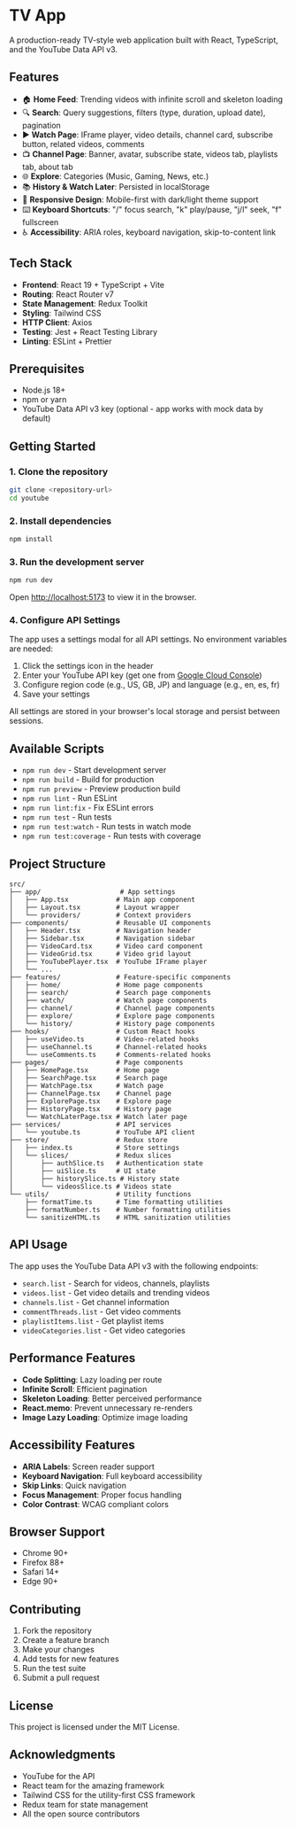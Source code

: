 # TV App

A production-ready TV-style web application built with React, TypeScript, and the YouTube Data API v3.

## Features

- 🏠 **Home Feed**: Trending videos with infinite scroll and skeleton loading
- 🔍 **Search**: Query suggestions, filters (type, duration, upload date), pagination
- ▶️ **Watch Page**: IFrame player, video details, channel card, subscribe button, related videos, comments
- 📺 **Channel Page**: Banner, avatar, subscribe state, videos tab, playlists tab, about tab
- 🌐 **Explore**: Categories (Music, Gaming, News, etc.)
- 📚 **History & Watch Later**: Persisted in localStorage
- 🎨 **Responsive Design**: Mobile-first with dark/light theme support
- ⌨️ **Keyboard Shortcuts**: "/" focus search, "k" play/pause, "j/l" seek, "f" fullscreen
- ♿ **Accessibility**: ARIA roles, keyboard navigation, skip-to-content link

## Tech Stack

- **Frontend**: React 19 + TypeScript + Vite
- **Routing**: React Router v7
- **State Management**: Redux Toolkit
- **Styling**: Tailwind CSS
- **HTTP Client**: Axios
- **Testing**: Jest + React Testing Library
- **Linting**: ESLint + Prettier

## Prerequisites

- Node.js 18+ 
- npm or yarn
- YouTube Data API v3 key (optional - app works with mock data by default)

## Getting Started

### 1. Clone the repository

```bash
git clone <repository-url>
cd youtube
```

### 2. Install dependencies

```bash
npm install
```

### 3. Run the development server

```bash
npm run dev
```

Open [http://localhost:5173](http://localhost:5173) to view it in the browser.

### 4. Configure API Settings

The app uses a settings modal for all API settings. No environment variables are needed:

1. Click the settings icon in the header
2. Enter your YouTube API key (get one from [Google Cloud Console](https://console.cloud.google.com/))
3. Configure region code (e.g., US, GB, JP) and language (e.g., en, es, fr)
4. Save your settings

All settings are stored in your browser's local storage and persist between sessions.

## Available Scripts

- `npm run dev` - Start development server
- `npm run build` - Build for production
- `npm run preview` - Preview production build
- `npm run lint` - Run ESLint
- `npm run lint:fix` - Fix ESLint errors
- `npm run test` - Run tests
- `npm run test:watch` - Run tests in watch mode
- `npm run test:coverage` - Run tests with coverage

## Project Structure

```
src/
├── app/                    # App settings
│   ├── App.tsx            # Main app component
│   ├── Layout.tsx         # Layout wrapper
│   └── providers/         # Context providers
├── components/            # Reusable UI components
│   ├── Header.tsx         # Navigation header
│   ├── Sidebar.tsx        # Navigation sidebar
│   ├── VideoCard.tsx      # Video card component
│   ├── VideoGrid.tsx      # Video grid layout
│   ├── YouTubePlayer.tsx  # YouTube IFrame player
│   └── ...
├── features/              # Feature-specific components
│   ├── home/              # Home page components
│   ├── search/            # Search page components
│   ├── watch/             # Watch page components
│   ├── channel/           # Channel page components
│   ├── explore/           # Explore page components
│   └── history/           # History page components
├── hooks/                 # Custom React hooks
│   ├── useVideo.ts        # Video-related hooks
│   ├── useChannel.ts      # Channel-related hooks
│   └── useComments.ts     # Comments-related hooks
├── pages/                 # Page components
│   ├── HomePage.tsx       # Home page
│   ├── SearchPage.tsx     # Search page
│   ├── WatchPage.tsx      # Watch page
│   ├── ChannelPage.tsx    # Channel page
│   ├── ExplorePage.tsx    # Explore page
│   ├── HistoryPage.tsx    # History page
│   └── WatchLaterPage.tsx # Watch later page
├── services/              # API services
│   └── youtube.ts         # YouTube API client
├── store/                 # Redux store
│   ├── index.ts           # Store settings
│   └── slices/            # Redux slices
│       ├── authSlice.ts   # Authentication state
│       ├── uiSlice.ts     # UI state
│       ├── historySlice.ts # History state
│       └── videosSlice.ts # Videos state
└── utils/                 # Utility functions
    ├── formatTime.ts      # Time formatting utilities
    ├── formatNumber.ts    # Number formatting utilities
    └── sanitizeHTML.ts    # HTML sanitization utilities
```

## API Usage

The app uses the YouTube Data API v3 with the following endpoints:

- `search.list` - Search for videos, channels, playlists
- `videos.list` - Get video details and trending videos
- `channels.list` - Get channel information
- `commentThreads.list` - Get video comments
- `playlistItems.list` - Get playlist items
- `videoCategories.list` - Get video categories

## Performance Features

- **Code Splitting**: Lazy loading per route
- **Infinite Scroll**: Efficient pagination
- **Skeleton Loading**: Better perceived performance
- **React.memo**: Prevent unnecessary re-renders
- **Image Lazy Loading**: Optimize image loading

## Accessibility Features

- **ARIA Labels**: Screen reader support
- **Keyboard Navigation**: Full keyboard accessibility
- **Skip Links**: Quick navigation
- **Focus Management**: Proper focus handling
- **Color Contrast**: WCAG compliant colors

## Browser Support

- Chrome 90+
- Firefox 88+
- Safari 14+
- Edge 90+

## Contributing

1. Fork the repository
2. Create a feature branch
3. Make your changes
4. Add tests for new features
5. Run the test suite
6. Submit a pull request

## License

This project is licensed under the MIT License.

## Acknowledgments

- YouTube for the API
- React team for the amazing framework
- Tailwind CSS for the utility-first CSS framework
- Redux team for state management
- All the open source contributors